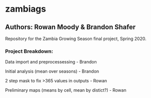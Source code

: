 # zambiags
## Authors: Rowan Moody & Brandon Shafer
Repository for the Zambia Growing Season final project, Spring 2020.

### Project Breakdown:

  Data import and preprocessessing - Brandon

  Initial analysis (mean over seasons) - Brandon

  2 step mask to fix >365 values in outputs - Rowan

  Preliminary maps (means by cell, mean by distict?) - Rowan
